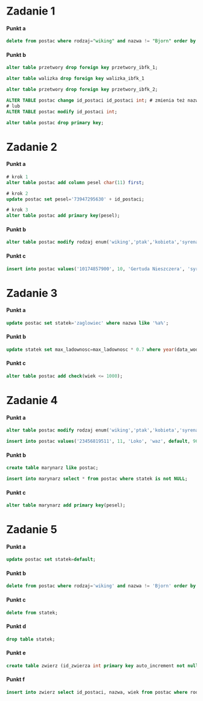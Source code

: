# Zadanie 1

#### Punkt a

```sql
delete from postac where rodzaj="wiking" and nazwa != "Bjorn" order by data_ur asc limit 2;
```

#### Punkt b

```sql
alter table przetwory drop foreign key przetwory_ibfk_1;

alter table walizka drop foreign key walizka_ibfk_1

alter table przetwory drop foreign key przetwory_ibfk_2;

ALTER TABLE postac change id_postaci id_postaci int; # zmienia też nazwę
# lub
ALTER TABLE postac modify id_postaci int;

alter table postac drop primary key;
```

# Zadanie 2

#### Punkt a

```sql
# krok 1
alter table postac add column pesel char(11) first;

# krok 2
update postac set pesel='73947295630' + id_postaci;

# krok 3
alter table postac add primary key(pesel);
```

#### Punkt b

```sql
alter table postac modify rodzaj enum('wiking','ptak','kobieta','syrena');
```
#### Punkt c
```sql
insert into postac values('10174857900', 10, 'Gertuda Nieszczera', 'syrena', default, default, default, default)
```

# Zadanie 3

#### Punkt a

```sql
update postac set statek='zaglowiec' where nazwa like '%a%';
```

#### Punkt b

```sql
update statek set max_ladownosc=max_ladownosc * 0.7 where year(data_wodowania) between 1901 and 2000;
```

#### Punkt c

```sql
alter table postac add check(wiek <= 1000);
```

# Zadanie 4

#### Punkt a

```sql
alter table postac modify rodzaj enum('wiking','ptak','kobieta','syrena', 'waz');

insert into postac values('23456819511', 11, 'Loko', 'waz', default, 960, default, default);
```

#### Punkt b

```sql
create table marynarz like postac;

insert into marynarz select * from postac where statek is not NULL;
```

#### Punkt c

```sql
alter table marynarz add primary key(pesel);
```

# Zadanie 5

#### Punkt a

```sql
update postac set statek=default;
```

#### Punkt b

```sql
delete from postac where rodzaj='wiking' and nazwa != 'Bjorn' order by id_postaci asc limit 1;
```

#### Punkt c

```sql
delete from statek;
```

#### Punkt d

```sql
drop table statek;
```

#### Punkt e

```sql
create table zwierz (id_zwierza int primary key auto_increment not null, nazwa varchar(60), wiek int);
```

#### Punkt f

```sql
insert into zwierz select id_postaci, nazwa, wiek from postac where rodzaj='ptak' or rodzaj='syrena' or rodzaj='waz';
```
